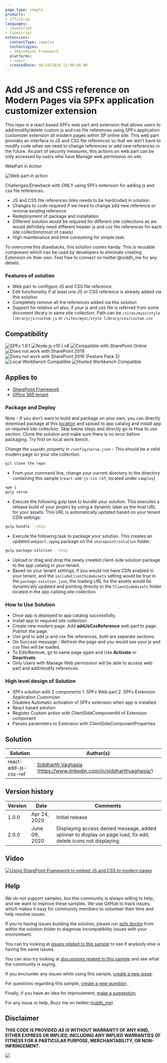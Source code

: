 ```yaml
---
page_type: sample
products:
- office-sp
languages:
- javascript
- typescript
extensions:
  contentType: samples
  technologies:
  - SharePoint Framework
  platforms:
  - react
  createdDate: 04/24/2020 12:00:00 AM
---
```

# Add JS and CSS reference on Modern Pages via SPFx application customizer extension

This repo is a react based SPFx web part and extension that allows users to add/modify/delete custom js and css file references using SPFx application customizer extension all modern pages within SP online site. This web part provides an interface to JS and CSS file references so that we don't have to modify code when we need to change references or add new references in the future. As part of security measures, this actions on web part can be only accessed by users who have Manage web permission on site.

WebPart in Action

![Web part in action](assets/webpartinaction.gif?raw=true "web part in action")

Challenges/Drawback with ONLY using SPFx extension for adding js and css file references.
* JS and CSS file references links needs to be hardcoded in solution
* Changes to code required if we need to change add new reference or remove existing reference.
* Redeployment of package and installation
* Different solution would be required for different site collections as we would definitely need different header js and css file references for each site collection(most of cases)
* High maintenance and time consuming for simple task. 

To overcome this drawbacks, this solution comes handy. This is reusable component which can be used by developers to eliminate creating Extension on thier own. Feel free to connect on twitter:@siddh_me for any details.

### Features of solution

* Web part to configure JS and CSS file reference.
* Edit functionality if at least one JS or CSS reference is already added via this solution
* Completely remove all the references added via this solution
* Support for relative url also, if your js and css file is referred from some document library in same site collection.
Path can be `/sites/mysc/style library/js/custom.js` or `/sites/mysc/style library/css/custom.css`


## Compatibility

![SPFx 1.9.1](https://img.shields.io/badge/SPFx-1.9.1-green.svg) 
![Node.js v10 | v8](https://img.shields.io/badge/Node.js-v10%20%7C%20v8-green.svg) 
![Compatible with SharePoint Online](https://img.shields.io/badge/SharePoint%20Online-Compatible-green.svg)
![Does not work with SharePoint 2019](https://img.shields.io/badge/SharePoint%20Server%202019-Incompatible-red.svg "SharePoint Server 2019 requires SPFx 1.4.1 or lower")
![Does not work with SharePoint 2016 (Feature Pack 2)](https://img.shields.io/badge/SharePoint%20Server%202016%20(Feature%20Pack%202)-Incompatible-red.svg "SharePoint Server 2016 Feature Pack 2 requires SPFx 1.1")
![Local Workbench Compatible](https://img.shields.io/badge/Local%20Workbench-Compatible-green.svg)
![Hosted Workbench Compatible](https://img.shields.io/badge/Hosted%20Workbench-Compatible-green.svg)

## Applies to

* [SharePoint Framework](https://docs.microsoft.com/sharepoint/dev/spfx/sharepoint-framework-overview)
* [Office 365 tenant](https://docs.microsoft.com/sharepoint/dev/spfx/set-up-your-developer-tenant)

### Package and Deploy

Note - If you don't want to build and package on your own, you can directly download package at this [location](./sharepoint/solutions/react-add-js-css-ref.sppkg) and upload to app catalog and install app on required site collection. Skip below steps and directly go to How to use section.
Clone the solution and make sure there is no error before packaging. Try first on local work bench.

Change the `pageURL` property in `/config/serve.json` - This should be a valid modern page on your site collection.


```bash
git clone the repo
```
* From your command line, change your current directory to the directory containing this sample (`react-add-js-css-ref`, located under `samples`)

```bash
npm i
gulp serve
```
- Execute the following gulp task to bundle your solution. This executes a release build of your project by using a dynamic label as the host URL for your assets. This URL is automatically updated based on your tenant CDN settings:
```bash
gulp bundle --ship
```
- Execute the following task to package your solution. This creates an updated `webpart.sppkg` package on the `sharepoint/solution` folder.
```bash
gulp package-solution --ship
```
- Upload or drag and drop the newly created client-side solution package to the app catalog in your tenant.
- Based on your tenant settings, if you would not have CDN enabled in your tenant, and the `includeClientSideAssets` setting would be true in the `package-solution.json`, the loading URL for the assets would be dynamically updated and pointing directly to the `ClientSideAssets` folder located in the app catalog site collection.

### How to Use Solution

* Once app is deployed to app catalog successfully.
* Install app to required site collection
* Create new modern page. Add **addJsCssReference** web part to page. Publish the page.
* Use grid to add js and css file references, both are separate sections.
* On Success message - Refresh the page and you would see your js and css files will be loaded.
* To Edit/Remove, go to same page again and Use **Activate** or **Deactivate**.
* Only Users with Manage Web permission will be able to access web part and add/modify references.

### High level design of Solution

* SPFx solution with 2 components 1. SPFx Web part 2. SPFx Extension Application Customizer
* Disables Automatic activation of SPFx extension when app is installed.
* React based solution
* Register Custom action with ClientSideComponentId of Extension component
* Passes parameters to Extension with ClientSideComponentProperties

## Solution

Solution|Author(s)
--------|---------
react-add-js-css-ref | [Siddharth Vaghasia](https://github.com/siddharth-vaghasia) (https://www.linkedin.com/in/siddharthvaghasia/)

## Version history

Version|Date|Comments
-------|----|--------
1.0.0|Apr 24, 2020|Initial release
2.0.0|June 09, 2020|Displaying access denied message,  added spinner to display on page load, fix edit, delete icons not displaying.


## Video

[![Using SharePoint Framework to embed JS and CSS to modern pages](./assets/video-thumbnail.jpg)](https://www.youtube.com/watch?v=2j_tcNWt3S0 "Using SharePoint Framework to embed JS and CSS to modern pages")

## Help

We do not support samples, but this community is always willing to help, and we want to improve these samples. We use GitHub to track issues, which makes it easy for  community members to volunteer their time and help resolve issues.

If you're having issues building the solution, please run [spfx doctor](https://pnp.github.io/cli-microsoft365/cmd/spfx/spfx-doctor/) from within the solution folder to diagnose incompatibility issues with your environment.

You can try looking at [issues related to this sample](https://github.com/pnp/sp-dev-fx-webparts/issues?q=label%3A%22sample%3A%20react-add-js-css-ref") to see if anybody else is having the same issues.

You can also try looking at [discussions related to this sample](https://github.com/pnp/sp-dev-fx-webparts/discussions?discussions_q=react-add-js-css-ref) and see what the community is saying.

If you encounter any issues while using this sample, [create a new issue](https://github.com/pnp/sp-dev-fx-webparts/issues/new?assignees=&labels=Needs%3A+Triage+%3Amag%3A%2Ctype%3Abug-suspected%2Csample%3A%20react-add-js-css-ref&template=bug-report.yml&sample=react-add-js-css-ref&authors=@siddharth-vaghasia&title=react-add-js-css-ref%20-%20).

For questions regarding this sample, [create a new question](https://github.com/pnp/sp-dev-fx-webparts/issues/new?assignees=&labels=Needs%3A+Triage+%3Amag%3A%2Ctype%3Aquestion%2Csample%3A%20react-add-js-css-ref&template=question.yml&sample=react-add-js-css-ref&authors=@siddharth-vaghasia&title=react-add-js-css-ref%20-%20).

Finally, if you have an idea for improvement, [make a suggestion](https://github.com/pnp/sp-dev-fx-webparts/issues/new?assignees=&labels=Needs%3A+Triage+%3Amag%3A%2Ctype%3Aenhancement%2Csample%3A%20react-add-js-css-ref&template=question.yml&sample=react-add-js-css-ref&authors=@siddharth-vaghasia&title=react-add-js-css-ref%20-%20).

For any issue or help, Buzz me on twitter:([siddh_me](https://twitter.com/siddh_me/))


## Disclaimer

**THIS CODE IS PROVIDED *AS IS* WITHOUT WARRANTY OF ANY KIND, EITHER EXPRESS OR IMPLIED, INCLUDING ANY IMPLIED WARRANTIES OF FITNESS FOR A PARTICULAR PURPOSE, MERCHANTABILITY, OR NON-INFRINGEMENT.**



<img src="https://pnptelemetry.azurewebsites.net/sp-dev-fx-webparts/samples/react-add-js-css-ref" />
